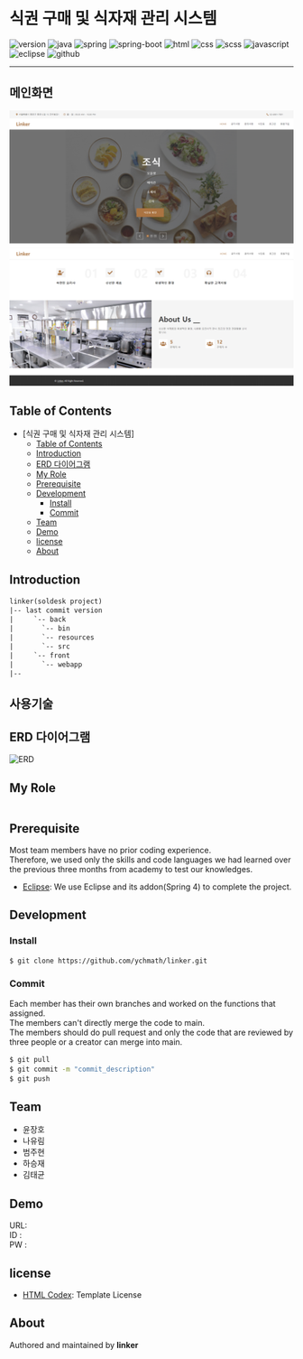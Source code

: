 # 식권 구매 및 식자재 관리 시스템
![version](https://img.shields.io/badge/version-0.0.1-orange?style=plastic&logo=appveyor)
![java](https://img.shields.io/badge/java-17-blue?style=plastic)
![spring](https://img.shields.io/badge/spring-3.1.0-yellow?style=plastic&logo=spring)
![spring-boot](https://img.shields.io/badge/springboot-3.1.0-yellow?style=plastic&logo=spring)
![html](https://img.shields.io/badge/html-html5-red?style=plastic&logo=html5)
![css](https://img.shields.io/badge/css-css3-red?style=plastic&logo=css3)
![scss](https://img.shields.io/badge/scss-1.63.4-red?style=plastic)
![javascript](https://img.shields.io/badge/javascript-es6-yellowgreen?style=plastic&logo=javascript)
![eclipse](https://img.shields.io/badge/eclipse-blueviolet?style=plastic&logo=eclipseide)
![github](https://img.shields.io/badge/github-blueviolet?style=plastic&logo=github)

---
## 메인화면

![main](./linker/src/main/webapp/img/main.png)
![main2](./linker/src/main/webapp/img/main2.png)

## Table of Contents

- [식권 구매 및 식자재 관리 시스템]
  - [Table of Contents](#table-of-contents)
  - [Introduction](#introduction)
  - [ERD 다이어그램](#erd-다이어그램)
  - [My Role](#my-role)
  - [Prerequisite](#prerequisite)
  - [Development](#development)
    - [Install](#install)
    - [Commit](#commit)
  - [Team](#team)
  - [Demo](#demo)
  - [license](#license)
  - [About](#about)
## Introduction
```
linker(soldesk project)
|-- last commit version
|     `-- back
|		`-- bin
|		`-- resources
|		`-- src
|     `-- front
|		`-- webapp
|--
```

## 사용기술

## ERD 다이어그램

![ERD]()

##  My Role

```

```

## Prerequisite
Most team members have no prior coding experience.<br/>
Therefore, we used only the skills and code languages we had learned over the previous three months from academy to test our knowledges.
- [Eclipse](https://www.eclipse.org/downloads/): We use Eclipse and its addon(Spring 4) to complete the project.
  
## Development
### Install
```bash
$ git clone https://github.com/ychmath/linker.git
```

### Commit
Each member has their own branches and worked on the functions that assigned.<br/>
The members can't directly merge the code to main. <br/>
The members should do pull request and only the code that are reviewed by three people or a creator can merge into main.
```bash
$ git pull
$ git commit -m "commit_description"
$ git push
```

## Team
- 윤장호
- 나유림
- 범주현
- 하승재
- 김태균

## Demo
URL:  
ID :  
PW :  

## license
- [HTML Codex](https://htmlcodex.com/): Template License 
  
## About
Authored and maintained by **linker**

